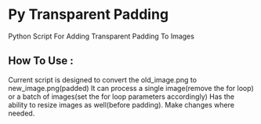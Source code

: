 # Py Transparent Padding
Python Script For Adding Transparent Padding To Images
## How To Use :
Current script is designed to convert the old_image.png to new_image.png(padded)
It can process a single image(remove the for loop) or a batch of images(set the for loop parameters accordingly)
Has the ability to resize images as well(before padding).
Make changes where needed.
